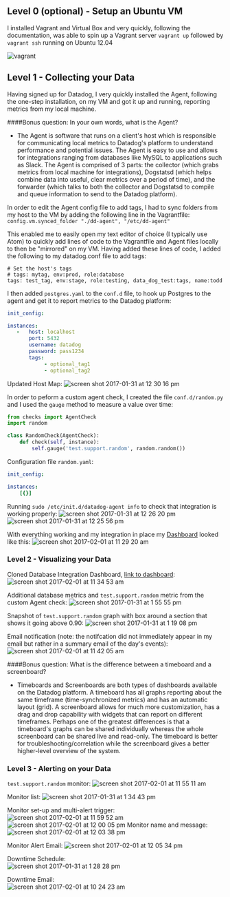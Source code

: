 ## Level 0 (optional) - Setup an Ubuntu VM

I installed Vagrant and Virtual Box and very quickly, following the documentation, was able to spin up a Vagrant server `vagrant up` followed by `vagrant ssh` running on Ubuntu 12.04

![vagrant](https://cloud.githubusercontent.com/assets/13028695/22488518/7ceec406-e7e0-11e6-93de-772d284c6342.png)


## Level 1 - Collecting your Data

Having signed up for Datadog, I very quickly installed the Agent, following the one-step installation, on my VM and got it up and running, reporting metrics from my local machine. 


####Bonus question: In your own words, what is the Agent?

- The Agent is software that runs on a client's host which is responsible for communicating local metrics to Datadog's platform to understand performance and potential issues. The Agent is easy to use and allows for integrations ranging from databases like MySQL to applications such as Slack. The Agent is comprised of 3 parts: the collector (which grabs metrics from local machine for integrations), Dogstatsd (which helps combine data into useful, clear metrics over a period of time), and the forwarder (which talks to both the collector and Dogstatsd to compile and queue information to send to the Datadog platform).

In order to edit the Agent config file to add tags, I had to sync folders from my host to the VM by adding the following line in the Vagrantfile:
`config.vm.synced_folder "./dd-agent", "/etc/dd-agent" `

This enabled me to easily open my text editor of choice (I typically use Atom) to quickly add lines of code to the Vagrantfile and Agent files locally to then be "mirrored" on my VM. Having added these lines of code, I added the following to my datadog.conf file to add tags:

```
# Set the host's tags
# tags: mytag, env:prod, role:database
tags: test_tag, env:stage, role:testing, data_dog_test:tags, name:todd
```
I then added `postgres.yaml` to the `conf.d` file, to hook up Postgres to the agent and get it to report metrics to the Datadog platform:
```yaml
init_config:

instances:
   -   host: localhost
       port: 5432
       username: datadog
       password: pass1234
       tags:
            - optional_tag1
            - optional_tag2
```
Updated Host Map:
![screen shot 2017-01-31 at 12 30 16 pm](https://cloud.githubusercontent.com/assets/13028695/22513796/4ac806b4-e86b-11e6-8176-bd58cd3cf4aa.png)

In order to peform a custom agent check, I created the file `conf.d/random.py` and I used the `gauge` method to measure a value over time:
```python
from checks import AgentCheck
import random

class RandomCheck(AgentCheck):
    def check(self, instance):
        self.gauge('test.support.random', random.random())

```

Configuration file `random.yaml`:
```yaml
init_config:

instances:
    [{}]

```

Running `sudo /etc/init.d/datadog-agent info` to check that integration is working properly: 
![screen shot 2017-01-31 at 12 26 20 pm](https://cloud.githubusercontent.com/assets/13028695/22515124/7276af86-e86f-11e6-8ee4-5a8cb743f12b.png)
![screen shot 2017-01-31 at 12 25 56 pm](https://cloud.githubusercontent.com/assets/13028695/22515145/82ccfa98-e86f-11e6-9325-3585b2ddf3b3.png)

With everything working and my integration in place my [Dashboard](https://app.datadoghq.com/dash/host/265897649?live=true&page=0&is_auto=false&from_ts=1485962899156&to_ts=1485966499156&tile_size=m) looked like this:
![screen shot 2017-02-01 at 11 29 20 am](https://cloud.githubusercontent.com/assets/13028695/22515825/da5d257e-e871-11e6-9596-e69554d581c2.png) 


### Level 2 - Visualizing your Data

Cloned Database Integration Dashboard, [link to dashboard](https://app.datadoghq.com/dash/241698/postgres---overview-cloned?live=true&page=0&is_auto=false&from_ts=1485969361312&to_ts=1485972961312&tile_size=m):
![screen shot 2017-02-01 at 11 34 53 am](https://cloud.githubusercontent.com/assets/13028695/22516051/88a832c2-e872-11e6-82b5-4e9044d4a616.png)

Additional database metrics and `test.support.random` metric from the custom Agent check:
![screen shot 2017-01-31 at 1 55 55 pm](https://cloud.githubusercontent.com/assets/13028695/22516112/c13686d4-e872-11e6-868b-a49d30a7a7ef.png)

Snapshot of `test.support.random` graph with box around a section that shows it going above 0.90:
![screen shot 2017-01-31 at 1 19 08 pm](https://cloud.githubusercontent.com/assets/13028695/22516196/0602c7d2-e873-11e6-973d-25f1f051fa73.png)

Email notification (note: the notifcation did not immediately appear in my email but rather in a summary email of the day's events):
<br>
![screen shot 2017-02-01 at 11 42 05 am](https://cloud.githubusercontent.com/assets/13028695/22516349/86dd75a0-e873-11e6-9f7e-1de477cc4f06.png)
 
####Bonus question: What is the difference between a timeboard and a screenboard?	
- Timeboards and Screenboards are both types of dashboards available on the Datadog platform. A timeboard has all graphs reporting about the same timeframe (time-synchronized metrics) and has an automatic layout (grid). A screenboard allows for much more customization, has a drag and drop capability with widgets that can report on different timeframes. Perhaps one of the greatest differences is that a timeboard's graphs can be shared individually whereas the whole screenboard can be shared live and read-only. The timeboard is better for troubleshooting/correlation while the screenboard gives a better higher-level overview of the system.
 
 
### Level 3 - Alerting on your Data

`test.support.random` monitor: 
![screen shot 2017-02-01 at 11 55 11 am](https://cloud.githubusercontent.com/assets/13028695/22516925/6d854c52-e875-11e6-9b45-bd8067e698f6.png)

Monitor list:
![screen shot 2017-01-31 at 1 34 43 pm](https://cloud.githubusercontent.com/assets/13028695/22516976/909c44b6-e875-11e6-8a1c-42c5d90ec689.png)

Monitor set-up and multi-alert trigger:
![screen shot 2017-02-01 at 11 59 52 am](https://cloud.githubusercontent.com/assets/13028695/22517099/04e81886-e876-11e6-93f6-6aaec2bb64eb.png)
![screen shot 2017-02-01 at 12 00 05 pm](https://cloud.githubusercontent.com/assets/13028695/22517098/04e7d7ae-e876-11e6-9650-4b581ac4a91f.png)
Monitor name and message:
![screen shot 2017-02-01 at 12 03 38 pm](https://cloud.githubusercontent.com/assets/13028695/22517251/8e0751d6-e876-11e6-84c9-328f7210047c.png)

Monitor Alert Email:
![screen shot 2017-02-01 at 12 05 34 pm](https://cloud.githubusercontent.com/assets/13028695/22517359/cdbcf218-e876-11e6-9999-8a6a42e38f72.png)

Downtime Schedule:
<br>
![screen shot 2017-01-31 at 1 28 28 pm](https://cloud.githubusercontent.com/assets/13028695/22517414/01b3416c-e877-11e6-8162-76fce69851a0.png)

Downtime Email:
<br>
![screen shot 2017-02-01 at 10 24 23 am](https://cloud.githubusercontent.com/assets/13028695/22517388/e5db5e66-e876-11e6-838e-285b7eaa228b.png)

